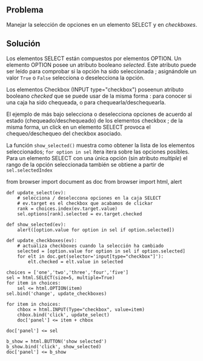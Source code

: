 Problema
--------
Manejar la selección de opciones en un elemento SELECT y en *checkboxes*.

Solución
--------
Los elementos SELECT están compuestos por elementos OPTION. Un elemento OPTION posee un atributo booleano _selected_. Este atributo puede ser leído para comprobar si la opción ha sido seleccionada ; asignándole un valor `True` o `False` selecciona o deselecciona la opción.

Los elementos Checkbox (INPUT type="checkbox") poseenun atributo booleano _checked_ que se puede usar de la misma forma : para conocer si una caja ha sido chequeada, o para chequearla/deschequearla.

El ejemplo de más bajo selecciona o deselecciona opciones de acuerdo al estado (chequeado/deschequeado) de los elementos checkbox ; de la misma forma, un click en un elemento SELECT provoca el chequeo/deschequeo del checkbox asociado.

La función `show_selected()` muestra como obtener la lista de los elementos seleccionados; `for option in sel` itera itera sobre las opciones posibles. Para un elemento SELECT con una única opción (sin atributo _multiple_) el rango de la opción seleccionada también se obtiene a partir de `sel.selectedIndex`

<div id="py_source">
    from browser import document as doc
    from browser import html, alert
    
    def update_select(ev):
        # selecciona / deseleccona opciones en la caja SELECT
        # ev.target es el checkbox que acabamos de clickar
        rank = choices.index(ev.target.value)
        sel.options[rank].selected = ev.target.checked

    def show_selected(ev):
        alert([option.value for option in sel if option.selected])

    def update_checkboxes(ev):
        # actualiza checkboxes cuando la selección ha cambiado
        selected = [option.value for option in sel if option.selected]
        for elt in doc.get(selector='input[type="checkbox"]'):
            elt.checked = elt.value in selected
        
    choices = ['one','two','three','four','five']
    sel = html.SELECT(size=5, multiple=True)
    for item in choices:
        sel <= html.OPTION(item)
    sel.bind('change', update_checkboxes)
    
    for item in choices:
        chbox = html.INPUT(Type="checkbox", value=item)
        chbox.bind('click', update_select)
        doc['panel'] <= item + chbox
    
    doc['panel'] <= sel
    
    b_show = html.BUTTON('show selected')
    b_show.bind('click', show_selected)
    doc['panel'] <= b_show
    
</div>

<div id="panel"></div>

<script type="text/python3">
from browser import document 

exec(document['py_source'].text)
</script>    
